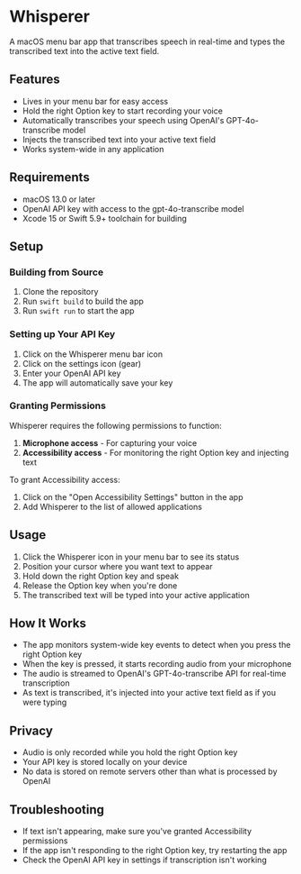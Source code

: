 # Whisperer

A macOS menu bar app that transcribes speech in real-time and types the transcribed text into the active text field.

## Features

- Lives in your menu bar for easy access
- Hold the right Option key to start recording your voice
- Automatically transcribes your speech using OpenAI's GPT-4o-transcribe model
- Injects the transcribed text into your active text field 
- Works system-wide in any application

## Requirements

- macOS 13.0 or later
- OpenAI API key with access to the gpt-4o-transcribe model
- Xcode 15 or Swift 5.9+ toolchain for building

## Setup

### Building from Source

1. Clone the repository
2. Run `swift build` to build the app
3. Run `swift run` to start the app

### Setting up Your API Key

1. Click on the Whisperer menu bar icon
2. Click on the settings icon (gear)
3. Enter your OpenAI API key
4. The app will automatically save your key

### Granting Permissions

Whisperer requires the following permissions to function:

1. **Microphone access** - For capturing your voice
2. **Accessibility access** - For monitoring the right Option key and injecting text

To grant Accessibility access:
1. Click on the "Open Accessibility Settings" button in the app
2. Add Whisperer to the list of allowed applications

## Usage

1. Click the Whisperer icon in your menu bar to see its status
2. Position your cursor where you want text to appear
3. Hold down the right Option key and speak
4. Release the Option key when you're done
5. The transcribed text will be typed into your active application

## How It Works

- The app monitors system-wide key events to detect when you press the right Option key
- When the key is pressed, it starts recording audio from your microphone
- The audio is streamed to OpenAI's GPT-4o-transcribe API for real-time transcription
- As text is transcribed, it's injected into your active text field as if you were typing

## Privacy

- Audio is only recorded while you hold the right Option key
- Your API key is stored locally on your device
- No data is stored on remote servers other than what is processed by OpenAI

## Troubleshooting

- If text isn't appearing, make sure you've granted Accessibility permissions
- If the app isn't responding to the right Option key, try restarting the app
- Check the OpenAI API key in settings if transcription isn't working 